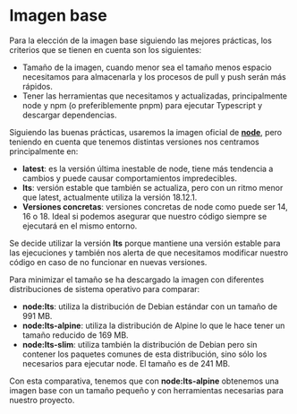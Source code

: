 # Imagen base

Para la elección de la imagen base siguiendo las mejores prácticas, los criterios que se tienen en cuenta son los siguientes:

- Tamaño de la imagen,  cuando menor sea el tamaño menos espacio necesitamos para almacenarla y los procesos de pull y push serán más rápidos.
- Tener las herramientas que necesitamos y actualizadas, principalmente node y npm (o preferiblemente pnpm) para ejecutar Typescript y descargar dependencias.

Siguiendo las buenas prácticas, usaremos la imagen oficial de [**node**](https://hub.docker.com/_/node), pero teniendo en cuenta que tenemos distintas versiones nos centramos principalmente en:
- **latest**: es la versión última inestable de node, tiene más tendencia a cambios y puede causar comportamientos impredecibles.
- **lts**: versión estable que también se actualiza, pero con un ritmo menor que latest, actualmente utiliza la versión 18.12.1.
- **Versiones concretas**: versiones concretas de node como puede ser 14, 16 o 18. Ideal si podemos asegurar que nuestro código siempre se ejecutará en el mismo entorno.

Se decide utilizar la versión **lts** porque mantiene una versión estable para las ejecuciones y también nos alerta de que necesitamos modificar nuestro código en caso de no funcionar en nuevas versiones.   

Para minimizar el tamaño se ha descargado la imagen con diferentes distribuciones de sistema operativo para comparar:

- **node:lts**: utiliza la distribución de Debian estándar con un tamaño de 991 MB.
- **node:lts-alpine**: utiliza la distribución de Alpine lo que le hace tener un tamaño reducido de 169 MB.
- **node:lts-slim**: utiliza también la distribución de Debian pero sin contener los paquetes comunes de esta distribución, sino sólo los necesarios para ejecutar node. El tamaño es de 241 MB.

Con esta comparativa, tenemos que con **node:lts-alpine** obtenemos una imagen base con un tamaño pequeño y con herramientas necesarias para nuestro proyecto.